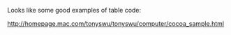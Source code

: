 Looks like some good examples of table code:

http://homepage.mac.com/tonyswu/tonyswu/computer/cocoa_sample.html
